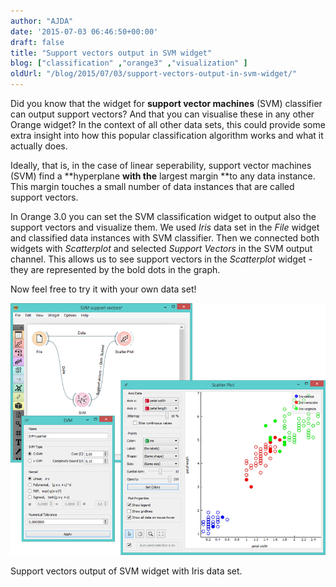 ```yaml
---
author: "AJDA"
date: '2015-07-03 06:46:50+00:00'
draft: false
title: "Support vectors output in SVM widget"
blog: ["classification" ,"orange3" ,"visualization" ]
oldUrl: "/blog/2015/07/03/support-vectors-output-in-svm-widget/"
---
```


Did you know that the widget for **support vector machines** (SVM) classifier can output support vectors? And that you can visualise these in any other Orange widget? In the context of all other data sets, this could provide some extra insight into how this popular classification algorithm works and what it actually does.

Ideally, that is, in the case of linear seperability, support vector machines (SVM) find a **hyperplane **with the** largest margin **to any data instance. This margin touches a small number of data instances that are called support vectors.

In Orange 3.0 you can set the SVM classification widget to output also the support vectors and visualize them. We used _Iris_ data set in the _File_ widget and classified data instances with SVM classifier. Then we connected both widgets with _Scatterplot_ and selected _Support Vectors_ in the SVM output channel. This allows us to see support vectors in the _Scatterplot_ widget - they are represented by the bold dots in the graph.

Now feel free to try it with your own data set!



![](svm-with-support-vectors.png)

Support vectors output of SVM widget with Iris data set.
